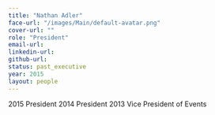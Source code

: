 ```yaml
---
title: "Nathan Adler"
face-url: "/images/Main/default-avatar.png"
cover-url: ""
role: "President"
email-url:
linkedin-url:
github-url:
status: past_executive
year: 2015
layout: people
---
```


2015 President
2014 President
2013 Vice President of Events